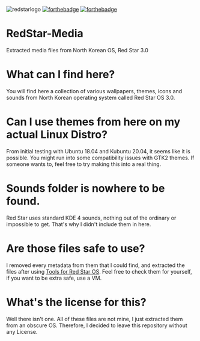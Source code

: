 ![redstarlogo](https://upload.wikimedia.org/wikipedia/commons/thumb/e/eb/Red_Star_OS_Logo.svg/1200px-Red_Star_OS_Logo.svg.png)
[![forthebadge](https://forthebadge.com/images/badges/check-it-out.svg)](https://forthebadge.com) [![forthebadge](https://forthebadge.com/images/badges/ctrl-c-ctrl-v.svg)](https://forthebadge.com)
# RedStar-Media
Extracted media files from North Korean OS, Red Star 3.0

# What can I find here?
You will find here a collection of various wallpapers, themes, icons and sounds from North Korean operating system called Red Star OS 3.0.

# Can I use themes from here on my actual Linux Distro?
From initial testing with Ubuntu 18.04 and Kubuntu 20.04, it seems like it is possible. You might run into some compatibility issues with GTK2 themes.
If someone wants to, feel free to try making this into a real thing.

# Sounds folder is nowhere to be found.
Red Star uses standard KDE 4 sounds, nothing out of the ordinary or impossible to get. That's why I didn't include them in here.

# Are those files safe to use?
I removed every metadata from them that I could find, and extracted the files after using [Tools for Red Star OS](https://github.com/takeshixx/redstar-tools).
Feel free to check them for yourself, if you want to be extra safe, use a VM.

# What's the license for this?
Well there isn't one. All of these files are not mine, I just extracted them from an obscure OS. Therefore, I decided to leave this repository without any License.

